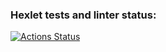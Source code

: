 ### Hexlet tests and linter status:
[![Actions Status](https://github.com/CyberHedgehog/rails-project-lvl3/workflows/hexlet-check/badge.svg)](https://github.com/CyberHedgehog/rails-project-lvl3/actions)